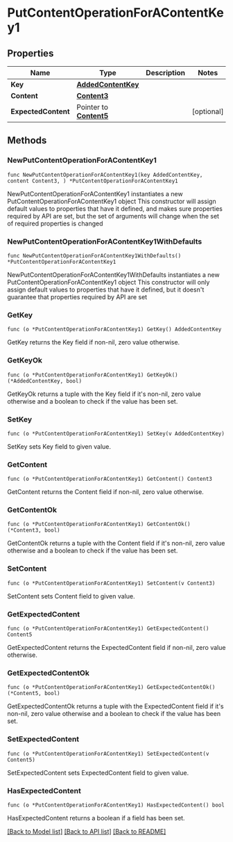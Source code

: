 # PutContentOperationForAContentKey1

## Properties

Name | Type | Description | Notes
------------ | ------------- | ------------- | -------------
**Key** | [**AddedContentKey**](AddedContentKey.md) |  | 
**Content** | [**Content3**](Content3.md) |  | 
**ExpectedContent** | Pointer to [**Content5**](Content5.md) |  | [optional] 

## Methods

### NewPutContentOperationForAContentKey1

`func NewPutContentOperationForAContentKey1(key AddedContentKey, content Content3, ) *PutContentOperationForAContentKey1`

NewPutContentOperationForAContentKey1 instantiates a new PutContentOperationForAContentKey1 object
This constructor will assign default values to properties that have it defined,
and makes sure properties required by API are set, but the set of arguments
will change when the set of required properties is changed

### NewPutContentOperationForAContentKey1WithDefaults

`func NewPutContentOperationForAContentKey1WithDefaults() *PutContentOperationForAContentKey1`

NewPutContentOperationForAContentKey1WithDefaults instantiates a new PutContentOperationForAContentKey1 object
This constructor will only assign default values to properties that have it defined,
but it doesn't guarantee that properties required by API are set

### GetKey

`func (o *PutContentOperationForAContentKey1) GetKey() AddedContentKey`

GetKey returns the Key field if non-nil, zero value otherwise.

### GetKeyOk

`func (o *PutContentOperationForAContentKey1) GetKeyOk() (*AddedContentKey, bool)`

GetKeyOk returns a tuple with the Key field if it's non-nil, zero value otherwise
and a boolean to check if the value has been set.

### SetKey

`func (o *PutContentOperationForAContentKey1) SetKey(v AddedContentKey)`

SetKey sets Key field to given value.


### GetContent

`func (o *PutContentOperationForAContentKey1) GetContent() Content3`

GetContent returns the Content field if non-nil, zero value otherwise.

### GetContentOk

`func (o *PutContentOperationForAContentKey1) GetContentOk() (*Content3, bool)`

GetContentOk returns a tuple with the Content field if it's non-nil, zero value otherwise
and a boolean to check if the value has been set.

### SetContent

`func (o *PutContentOperationForAContentKey1) SetContent(v Content3)`

SetContent sets Content field to given value.


### GetExpectedContent

`func (o *PutContentOperationForAContentKey1) GetExpectedContent() Content5`

GetExpectedContent returns the ExpectedContent field if non-nil, zero value otherwise.

### GetExpectedContentOk

`func (o *PutContentOperationForAContentKey1) GetExpectedContentOk() (*Content5, bool)`

GetExpectedContentOk returns a tuple with the ExpectedContent field if it's non-nil, zero value otherwise
and a boolean to check if the value has been set.

### SetExpectedContent

`func (o *PutContentOperationForAContentKey1) SetExpectedContent(v Content5)`

SetExpectedContent sets ExpectedContent field to given value.

### HasExpectedContent

`func (o *PutContentOperationForAContentKey1) HasExpectedContent() bool`

HasExpectedContent returns a boolean if a field has been set.


[[Back to Model list]](../README.md#documentation-for-models) [[Back to API list]](../README.md#documentation-for-api-endpoints) [[Back to README]](../README.md)


